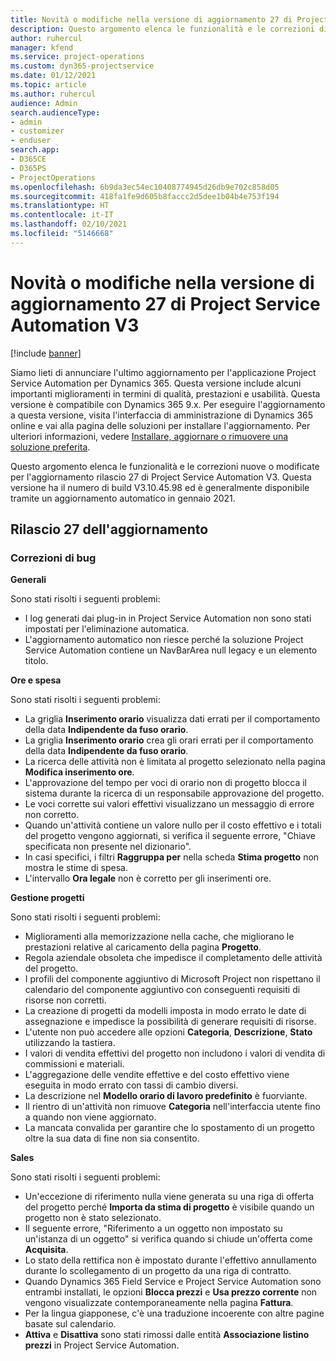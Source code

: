 ```yaml
---
title: Novità o modifiche nella versione di aggiornamento 27 di Project Service Automation V3
description: Questo argomento elenca le funzionalità e le correzioni disponibili nella versione di aggiornamento 27 di Project Service Automation V3.
author: ruhercul
manager: kfend
ms.service: project-operations
ms.custom: dyn365-projectservice
ms.date: 01/12/2021
ms.topic: article
ms.author: ruhercul
audience: Admin
search.audienceType:
- admin
- customizer
- enduser
search.app:
- D365CE
- D365PS
- ProjectOperations
ms.openlocfilehash: 6b9da3ec54ec10408774945d26db9e702c858d05
ms.sourcegitcommit: 418fa1fe9d605b8faccc2d5dee1b04b4e753f194
ms.translationtype: HT
ms.contentlocale: it-IT
ms.lasthandoff: 02/10/2021
ms.locfileid: "5146668"
---
```

# <a name="whats-new-or-changed-in-project-service-automation-update-release-27-v3"></a>Novità o modifiche nella versione di aggiornamento 27 di Project Service Automation V3

[!include [banner](../includes/psa-now-project-operations.md)]

Siamo lieti di annunciare l'ultimo aggiornamento per l'applicazione Project Service Automation per Dynamics 365. Questa versione include alcuni importanti miglioramenti in termini di qualità, prestazioni e usabilità. Questa versione è compatibile con Dynamics 365 9.x. Per eseguire l'aggiornamento a questa versione, visita l'interfaccia di amministrazione di Dynamics 365 online e vai alla pagina delle soluzioni per installare l'aggiornamento. Per ulteriori informazioni, vedere [Installare, aggiornare o rimuovere una soluzione preferita](https://docs.microsoft.com/power-platform/admin/install-remove-preferred-solution).

Questo argomento elenca le funzionalità e le correzioni nuove o modificate per l'aggiornamento rilascio 27 di Project Service Automation V3. Questa versione ha il numero di build V3.10.45.98 ed è generalmente disponibile tramite un aggiornamento automatico in gennaio 2021.

## <a name="update-release-27"></a>Rilascio 27 dell'aggiornamento

### <a name="bug-fixes"></a>Correzioni di bug

**Generali**

Sono stati risolti i seguenti problemi:

- I log generati dai plug-in in Project Service Automation non sono stati impostati per l'eliminazione automatica.
- L'aggiornamento automatico non riesce perché la soluzione Project Service Automation contiene un NavBarArea null legacy e un elemento titolo.

**Ore e spesa**

Sono stati risolti i seguenti problemi:

- La griglia **Inserimento orario** visualizza dati errati per il comportamento della data **Indipendente da fuso orario**.
- La griglia **Inserimento orario** crea gli orari errati per il comportamento della data **Indipendente da fuso orario**.
- La ricerca delle attività non è limitata al progetto selezionato nella pagina **Modifica inserimento ore**.
- L'approvazione del tempo per voci di orario non di progetto blocca il sistema durante la ricerca di un responsabile approvazione del progetto.
- Le voci corrette sui valori effettivi visualizzano un messaggio di errore non corretto.
- Quando un'attività contiene un valore nullo per il costo effettivo e i totali del progetto vengono aggiornati, si verifica il seguente errore, "Chiave specificata non presente nel dizionario".
- In casi specifici, i filtri **Raggruppa per** nella scheda **Stima progetto** non mostra le stime di spesa.
- L'intervallo **Ora legale** non è corretto per gli inserimenti ore.

**Gestione progetti**

Sono stati risolti i seguenti problemi:

- Miglioramenti alla memorizzazione nella cache, che migliorano le prestazioni relative al caricamento della pagina **Progetto**.
- Regola aziendale obsoleta che impedisce il completamento delle attività del progetto.
- I profili del componente aggiuntivo di Microsoft Project non rispettano il calendario del componente aggiuntivo con conseguenti requisiti di risorse non corretti.
- La creazione di progetti da modelli imposta in modo errato le date di assegnazione e impedisce la possibilità di generare requisiti di risorse.
- L'utente non può accedere alle opzioni **Categoria**, **Descrizione**, **Stato** utilizzando la tastiera.
- I valori di vendita effettivi del progetto non includono i valori di vendita di commissioni e materiali.
- L'aggregazione delle vendite effettive e del costo effettivo viene eseguita in modo errato con tassi di cambio diversi.
- La descrizione nel **Modello orario di lavoro predefinito** è fuorviante.
- Il rientro di un'attività non rimuove **Categoria** nell'interfaccia utente fino a quando non viene aggiornato.
- La mancata convalida per garantire che lo spostamento di un progetto oltre la sua data di fine non sia consentito.

**Sales**

Sono stati risolti i seguenti problemi:

- Un'eccezione di riferimento nulla viene generata su una riga di offerta del progetto perché **Importa da stima di progetto** è visibile quando un progetto non è stato selezionato.
- Il seguente errore, "Riferimento a un oggetto non impostato su un'istanza di un oggetto" si verifica quando si chiude un'offerta come **Acquisita**.
- Lo stato della rettifica non è impostato durante l'effettivo annullamento durante lo scollegamento di un progetto da una riga di contratto.
- Quando Dynamics 365 Field Service e Project Service Automation sono entrambi installati, le opzioni **Blocca prezzi** e **Usa prezzo corrente** non vengono visualizzate contemporaneamente nella pagina **Fattura**.
- Per la lingua giapponese, c'è una traduzione incoerente con altre pagine basate sul calendario.
- **Attiva** e **Disattiva** sono stati rimossi dalle entità **Associazione listino prezzi** in Project Service Automation.
